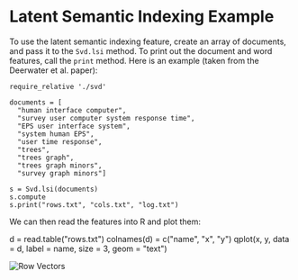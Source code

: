 # Latent Semantic Indexing Example

To use the latent semantic indexing feature, create an array of documents, and pass it to the `Svd.lsi` method. To print out the document and word features, call the `print` method. Here is an example (taken from the Deerwater et al. paper):

	require_relative './svd'

	documents = [
	  "human interface computer",
	  "survey user computer system response time",
	  "EPS user interface system",
	  "system human EPS",
	  "user time response",
	  "trees",
	  "trees graph",
	  "trees graph minors",
	  "survey graph minors"]

	s = Svd.lsi(documents)
	s.compute
	s.print("rows.txt", "cols.txt", "log.txt")
	
We can then read the features into R and plot them:

  d = read.table("rows.txt")
	colnames(d) = c("name", "x", "y")
	qplot(x, y, data = d, label = name, size = 3, geom = "text")
	
![Row Vectors](https://img.skitch.com/20110304-rcagbqb6nh7sq4pw93jw729ewi.jpg)